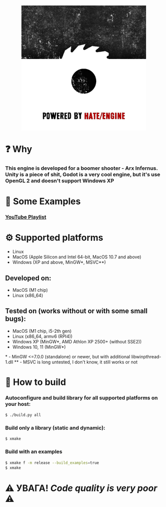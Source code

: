 <!-- ![logo](readme_res/logo.png =100x) -->
<!-- <img src="readme_res/logo.png" alt="drawing" width="400" style="display: block; margin: 0 auto"/> -->
<p align="center">
    <img src="readme_res/logo.png" alt="drawing" width="400" style="display: block; margin: 0 auto"/>
</p>

# :question: Why

### This engine is developed for a boomer shooter - Arx Infernus. <br /> Unity is a piece of shit, Godot is a very cool engine, but it's use OpenGL 2 and doesn't support Windows XP


# :eyes: Some Examples

### [YouTube Playlist](https://www.youtube.com/playlist?list=PLcj730HQ_3uWg2s6zLx-olq6rEzHnq53T)


# :gear: Supported platforms

- Linux 
- MacOS (Apple Silicon and Intel 64-bit, MacOS 10.7 and above)
- Windows (XP and above, MinGW\*, MSVC\*\*)

## Developed on:
- MacOS (M1 chip)
- Linux (x86_64)

## Tested on (works without or with some small bugs):
- MacOS (M1 chip, i5-2th gen)
- Linux (x86_64, armv6 (RPI4))
- Windows XP (MinGW*, AMD Athlon XP 2500+ (without SSE2))
- Windows 10, 11 (MinGW*)


\* - MinGW <=7.0.0 (standalone) or newer, but with additional libwinpthread-1.dll
\*\* - MSVC is long untested, I don't know, it still works or not


# :hammer: How to build
### Autoconfigure and build library for all supported platforms on your host:
```sh
$ ./build.py all
```

### Build only а library (static and dynamic): 
```sh
$ xmake
```

### Build with аn examples
```sh
$ xmake f -m release --build_examples=true
$ xmake
```


# :warning: УВАГА! *Code quality is very poor* :warning: